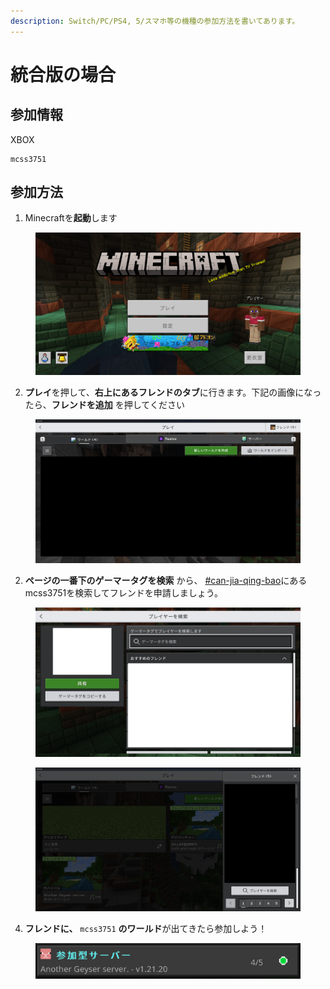 ```yaml
---
description: Switch/PC/PS4, 5/スマホ等の機種の参加方法を書いてあります。
---
```


# 統合版の場合

## 参加情報

XBOX

```markup
mcss3751
```

## 参加方法

1. Minecraftを**起動**します

<figure><img src="../.gitbook/assets/image (2) (1).png" alt=""><figcaption></figcaption></figure>

2. **プレイ**を押して、**右上にあるフレンドのタブ**に行きます。下記の画像になったら、**フレンドを追加** を押してください

<figure><img src="../.gitbook/assets/スクリーンショット 2025-08-15 145656.png" alt=""><figcaption></figcaption></figure>

2. **ページの一番下のゲーマータグを検索** から、 [#can-jia-qing-bao](bedrock.md#can-jia-qing-bao "mention")にあるmcss3751を検索してフレンドを申請しましょう。

<div data-full-width="false"><figure><img src="../.gitbook/assets/無題 2024-09-01 22-49-42.jpg" alt=""><figcaption></figcaption></figure> <figure><img src="../.gitbook/assets/スクリーンショット 2025-08-15 145736.png" alt=""><figcaption></figcaption></figure></div>

4. **フレンドに、**  `mcss3751` **のワールド**が出てきたら参加しよう！

<figure><img src="../.gitbook/assets/image (6).png" alt=""><figcaption></figcaption></figure>
